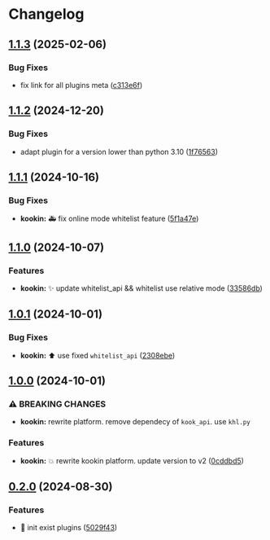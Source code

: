 # Changelog

## [1.1.3](https://github.com/Aimerny/MCDRPlugins/compare/kookin-v1.1.2...kookin-v1.1.3) (2025-02-06)


### Bug Fixes

* fix link for all plugins meta ([c313e6f](https://github.com/Aimerny/MCDRPlugins/commit/c313e6f1b92db0c76a200c4c25956adfb4c4c933))

## [1.1.2](https://github.com/Aimerny/MCDRPlugins/compare/kookin-v1.1.1...kookin-v1.1.2) (2024-12-20)


### Bug Fixes

* adapt plugin for a version lower than python 3.10 ([1f76563](https://github.com/Aimerny/MCDRPlugins/commit/1f7656389ed54a89e52332dc1ddfa3d59cec3108))

## [1.1.1](https://github.com/Aimerny/MCDRPlugins/compare/kookin-v1.1.0...kookin-v1.1.1) (2024-10-16)


### Bug Fixes

* **kookin:** :ambulance: fix online mode whitelist feature ([5f1a47e](https://github.com/Aimerny/MCDRPlugins/commit/5f1a47e64866392916d2786e5a5498b9decb73d9))

## [1.1.0](https://github.com/Aimerny/MCDRPlugins/compare/kookin-v1.0.1...kookin-v1.1.0) (2024-10-07)


### Features

* **kookin:** :sparkles: update whitelist_api && whitelist use relative mode ([33586db](https://github.com/Aimerny/MCDRPlugins/commit/33586db218d524e8863f5bdfbe14eb2cb28bc4b0))

## [1.0.1](https://github.com/Aimerny/MCDRPlugins/compare/kookin-v1.0.0...kookin-v1.0.1) (2024-10-01)


### Bug Fixes

* **kookin:** :arrow_up: use fixed `whitelist_api` ([2308ebe](https://github.com/Aimerny/MCDRPlugins/commit/2308ebe8f6955e0219d602a7ef23d328243cd720))

## [1.0.0](https://github.com/Aimerny/MCDRPlugins/compare/kookin-v0.2.0...kookin-v1.0.0) (2024-10-01)


### ⚠ BREAKING CHANGES

* **kookin:** rewrite platform. remove dependecy of `kook_api`. use `khl.py`

### Features

* **kookin:** :boom: rewrite kookin platform. update version to v2 ([0cddbd5](https://github.com/Aimerny/MCDRPlugins/commit/0cddbd50103dd90de8149e7776ddba425484b28c))

## [0.2.0](https://github.com/Aimerny/MCDRPlugins/compare/kookin-v0.1.6...kookin-v0.2.0) (2024-08-30)


### Features

* :tada: init exist plugins ([5029f43](https://github.com/Aimerny/MCDRPlugins/commit/5029f430f3a376878270a08124a73cad63af7bc5))
